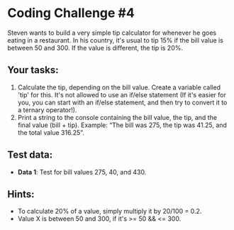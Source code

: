 # Coding Challenge #4

Steven wants to build a very simple tip calculator for whenever he goes eating in a restaurant. In his country, it's usual to tip 15% if the bill value is between 50 and 300. If the value is different, the tip is 20%.

## Your tasks:
1. Calculate the tip, depending on the bill value. Create a variable called 'tip' for this. It's not allowed to use an if/else statement (If it's easier for you, you can start with an if/else statement, and then try to convert it to a ternary operator!).
2. Print a string to the console containing the bill value, the tip, and the final value (bill + tip). Example: “The bill was 275, the tip was 41.25, and the total value 316.25”.

## Test data:
- **Data 1**: Test for bill values 275, 40, and 430.

## Hints:
- To calculate 20% of a value, simply multiply it by 20/100 = 0.2.
- Value X is between 50 and 300, if it's >= 50 && <= 300.
